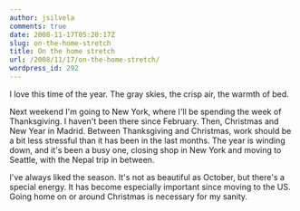 ```yaml
---
author: jsilvela
comments: true
date: 2008-11-17T05:20:17Z
slug: on-the-home-stretch
title: On the home stretch
url: /2008/11/17/on-the-home-stretch/
wordpress_id: 292
---
```


I love this time of the year. The gray skies, the crisp air, the warmth of bed.

Next weekend I'm going to New York, where I'll be spending the week of Thanksgiving. I haven't been there since February. Then, Christmas and New Year in Madrid. Between Thanksgiving and Christmas, work should be a bit less stressful than it has been in the last months. The year is winding down, and it's been a busy one, closing shop in New York and moving to Seattle, with the Nepal trip in between.

I've always liked the season. It's not as beautiful as October, but there's a special energy. It has become especially important since moving to the US. Going home on or around Christmas is necessary for my sanity.
